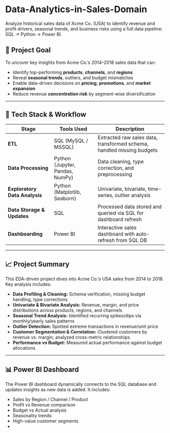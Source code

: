 # Data-Analytics-in-Sales-Domain
Analyze historical sales data of Acme Co. (USA) to identify revenue and profit drivers, seasonal trends, and business risks using a full data pipeline: SQL → Python → Power BI.

## 🚀 Project Goal

To uncover key insights from Acme Co.’s 2014–2018 sales data that can:
- Identify top-performing **products**, **channels**, and **regions**
- Reveal **seasonal trends**, outliers, and budget mismatches
- Enable data-driven decisions on **pricing**, **promotions**, and **market expansion**
- Reduce revenue **concentration risk** by segment-wise diversification

---

## 🔧 Tech Stack & Workflow

| Stage         | Tools Used        | Description |
|---------------|------------------|-------------|
| **ETL**       | SQL (MySQL / MSSQL) | Extracted raw sales data, transformed schema, handled missing budgets |
| **Data Processing** | Python (Jupyter, Pandas, NumPy) | Data cleaning, type correction, and preprocessing |
| **Exploratory Data Analysis** | Python (Matplotlib, Seaborn) | Univariate, bivariate, time-series, outlier analysis |
| **Data Storage & Updates** | SQL | Processed data stored and queried via SQL for dashboard refresh |
| **Dashboarding** | Power BI | Interactive sales dashboard with auto-refresh from SQL DB |

---

## 📈 Project Summary

This EDA-driven project dives into Acme Co.’s USA sales from 2014 to 2018. Key analysis includes:

- **Data Profiling & Cleaning:** Schema verification, missing budget handling, type corrections  
- **Univariate & Bivariate Analysis:** Revenue, margin, and price distributions across products, regions, and channels  
- **Seasonal Trend Analysis:** Identified recurring spikes/dips via monthly/yearly sales patterns  
- **Outlier Detection:** Spotted extreme transactions in revenue/unit price  
- **Customer Segmentation & Correlation:** Clustered customers by revenue vs. margin; analyzed cross-metric relationships  
- **Performance vs Budget:** Measured actual performance against budget allocations  

---

## 📊 Power BI Dashboard

The Power BI dashboard dynamically connects to the SQL database and updates insights as new data is added. It includes:

- Sales by Region / Channel / Product
- Profit vs Revenue comparison
- Budget vs Actual analysis
- Seasonality trends
- High-value customer segments
- 
